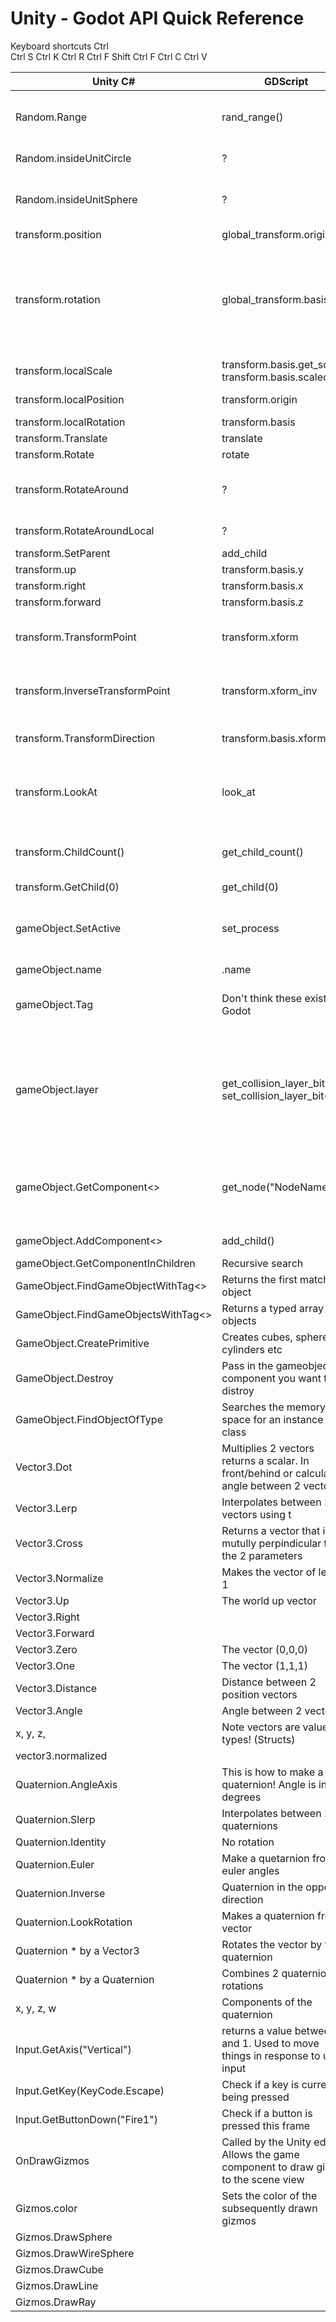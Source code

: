 # Unity - Godot API Quick Reference

Keyboard shortcuts
Ctrl  \
Ctrl  S
Ctrl  K
Ctrl R
Ctrl F
Shift Ctrl F
Ctrl C
Ctrl V

| Unity  C# | GDScript | Note |
|----------|------|----|    
| Random.Range | rand_range() |  In Godot, call randomize() once in your program to set the random seed |
| Random.insideUnitCircle | ? | Random Vector2 of unit length |
| Random.insideUnitSphere | ? |  Random Vector3 of unit length in Unity, in Godot will not be of unit length, but can be normalized |
| transform.position | global_transform.origin | World space position |
| transform.rotation | global_transform.basis | In Unity, a quaternion, in Godot rotation is a 3x3 matrix containing scale and rotation. It can be extracted into a quaternion for quaternion operations with ```get_rotation_quat()``` |
| transform.localScale | transform.basis.get_scale() transform.basis.scaled |  Relative to the parent |
| transform.localPosition | transform.origin | transform is the local transform |
| transform.localRotation | transform.basis |
| transform.Translate | translate | |
| transform.Rotate | rotate | |
| transform.RotateAround | ? | Takes point, axis and angle. This and the subsequent call loose precision after a while |
| transform.RotateAroundLocal | ? |Takes point, axis and angle |
| transform.SetParent | add_child |  |
| transform.up | transform.basis.y | Local up  |
| transform.right | transform.basis.x | Local right |
| transform.forward | transform.basis.z |Local forward |
| transform.TransformPoint | transform.xform | Scales, rotates and transforms a point by a transform. Local to world space |
| transform.InverseTransformPoint | transform.xform_inv | Scales, rotates and transforms a point by a transform. World to local space |
| transform.TransformDirection | transform.basis.xform | Not affected by scale or position. Godot version is affected by scale |
| transform.LookAt | look_at | Rotates so that transform.forward (Unity) or global_transform.basis.z points at a position | 
| transform.ChildCount() | get_child_count() | returns the number of children transforms parented to this transform |
| transform.GetChild(0) | get_child(0) | returns child 0 |
| gameObject.SetActive | set_process | Disables and enables a gameobject and any components attached to it will not have the Update method called |
| gameObject.name | .name | Name in the hierarchy |
| gameObject.Tag | Don't think these exist in Godot |Set up the strings in the Unity editor. Can use with FindGameObjectWithTag |
| gameObject.layer | get_collision_layer_bit(), set_collision_layer_bit() | A number. Set up different layers for different groups of objects like environment, different enemy types. Use with layer masks. Used for raycasting and rendering |
| gameObject.GetComponent<> | get_node("NodeName") | To return a component attached to a gameobject. Uses generics. Returns null if there is no component attached |
| gameObject.AddComponent<> | add_child() | Retuns the new component |
| gameObject.GetComponentInChildren | Recursive search |
| GameObject.FindGameObjectWithTag<> | Returns the first matching object |
| GameObject.FindGameObjectsWithTag<> | Returns a typed array of objects |
| GameObject.CreatePrimitive | Creates cubes, spheres, cylinders etc |
| GameObject.Destroy | Pass in the gameobject or component you want to distroy |
| GameObject.FindObjectOfType |  Searches the memory space for an instance of a class |
| Vector3.Dot | Multiplies 2 vectors returns a scalar. In front/behind or calculating angle between 2 vectors |
| Vector3.Lerp | Interpolates between 2 vectors using t |
| Vector3.Cross | Returns a vector that is mutully perpindicular to the 2 parameters |
| Vector3.Normalize | Makes the vector of length 1 |
| Vector3.Up | The world up vector |
| Vector3.Right | |
| Vector3.Forward | |
| Vector3.Zero | The vector (0,0,0)  |
| Vector3.One | The vector (1,1,1) |
| Vector3.Distance | Distance between 2 position vectors |
| Vector3.Angle | Angle between 2 vectors |
| x, y, z, | Note vectors are value types! (Structs) |
| vector3.normalized | |
| Quaternion.AngleAxis | This is how to make a quaternion! Angle is in degrees |
| Quaternion.Slerp |  Interpolates between 2 quaternions |
| Quaternion.Identity | No rotation |
| Quaternion.Euler | Make a quetarnion from euler angles |
| Quaternion.Inverse | Quaternion in the opposite direction |
| Quaternion.LookRotation | Makes a quaternion from a vector |
| Quaternion * by a Vector3 | Rotates the vector by the quaternion |
| Quaternion * by a Quaternion | Combines 2 quaternion rotations |
| x, y, z, w | Components of the quaternion |
| Input.GetAxis("Vertical") | returns a value between 0 and 1. Used to move things in response to user input |
| Input.GetKey(KeyCode.Escape) | Check if a key is currently being pressed |
| Input.GetButtonDown("Fire1") | Check if a button is pressed this frame |
| OnDrawGizmos | Called by the Unity editor. Allows the game component to draw gizmos to the scene view |
| Gizmos.color | Sets the color of the subsequently drawn gizmos |
| Gizmos.DrawSphere | |
| Gizmos.DrawWireSphere | |
| Gizmos.DrawCube | |
| Gizmos.DrawLine | |
| Gizmos.DrawRay | |